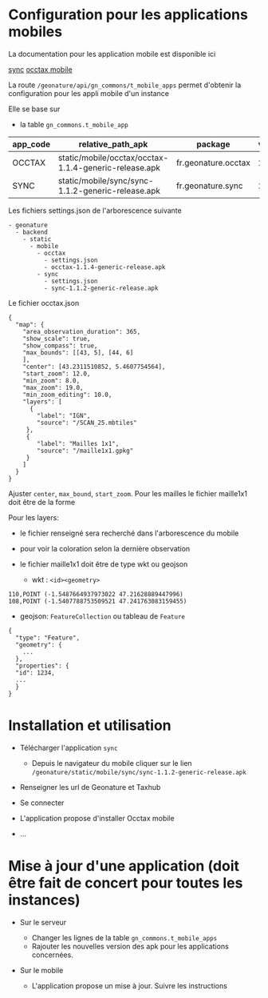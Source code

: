 # Configuration pour les applications mobiles

La documentation pour les application mobile est disponible ici

[sync]()
[occtax mobile](https://github.com/PnX-SI/gn_mobile_occtax/blob/master/docs/installation-fr.md)


La route `/geonature/api/gn_commons/t_mobile_apps` permet d'obtenir la configuration pour les appli mobile d'un instance

Elle se base sur 

- la table `gn_commons.t_mobile_app`

| app_code | relative_path_apk | package | version_code |
|----------|-------------------|---------|--------------|    
| OCCTAX | static/mobile/occtax/occtax-1.1.4-generic-release.apk | fr.geonature.occtax | 2035|
| SYNC | static/mobile/sync/sync-1.1.2-generic-release.apk | fr.geonature.sync | 2485|

Les fichiers settings.json de l'arborescence suivante

```
- geonature
  - backend
    - static
      - mobile
        - occtax
          - settings.json
          - occtax-1.1.4-generic-release.apk
        - sync
          - settings.json       
          - sync-1.1.2-generic-release.apk
```

Le fichier occtax.json 

```
{
  "map": {
    "area_observation_duration": 365,
    "show_scale": true,
    "show_compass": true,
    "max_bounds": [[43, 5], [44, 6]
    ],
    "center": [43.2311510852, 5.4607754564],
    "start_zoom": 12.0,
    "min_zoom": 8.0,
    "max_zoom": 19.0,
    "min_zoom_editing": 10.0,
    "layers": [
      {
        "label": "IGN",
        "source": "/SCAN_25.mbtiles"
     },
     {
        "label": "Mailles 1x1",
        "source": "/maille1x1.gpkg"
     }
    ]
  }
}
```

Ajuster `center`, `max_bound`, `start_zoom`.
Pour les mailles le fichier maille1x1 doit être de la forme

Pour les layers:

- le fichier renseigné sera recherché dans l'arborescence du mobile

- pour voir la coloration selon la dernière observation
- le fichier maille1x1 doit être de type wkt ou geojson
  - wkt : `<id><geometry>` 
```
110,POINT (-1.5487664937973022 47.21628889447996)
108,POINT (-1.5407788753509521 47.241763083159455)
``` 
  - geojson: `FeatureCollection` ou tableau de `Feature`
```
{
  "type": "Feature",
  "geometry": {
    ...
  },
  "properties": {
  "id": 1234,
  ...    
  }
}
```

# Installation et utilisation 

- Télécharger l'application `sync`
  - Depuis le navigateur du mobile cliquer sur le lien `/geonature/static/mobile/sync/sync-1.1.2-generic-release.apk`

- Renseigner les url de Geonature et Taxhub

- Se connecter

- L'application propose d'installer Occtax mobile

- ...



# Mise à jour d'une application (doit être fait de concert pour toutes les instances)

- Sur le serveur
  - Changer les lignes de la table `gn_commons.t_mobile_apps` 
  - Rajouter les nouvelles version des apk pour les applications concernées.

- Sur le mobile
  - L'application propose un mise à jour. Suivre les instructions